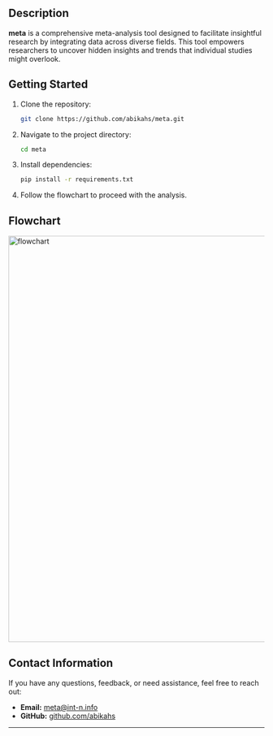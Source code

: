 ## Description

**meta** is a comprehensive meta-analysis tool designed to facilitate insightful research by integrating data across diverse fields. This tool empowers researchers to uncover hidden insights and trends that individual studies might overlook.

## Getting Started

1. Clone the repository:
   ```bash
   git clone https://github.com/abikahs/meta.git
   ```
2. Navigate to the project directory:
   ```bash
   cd meta
   ```
3. Install dependencies:
   ```bash
   pip install -r requirements.txt
   ```
4. Follow the flowchart to proceed with the analysis.

## Flowchart
<p>
  <img src="./docs/flowchart.png" alt="flowchart" width="800">
</p>

## Contact Information

If you have any questions, feedback, or need assistance, feel free to reach out:

- **Email:** [meta@int-n.info](mailto:meta@int-n.info)
- **GitHub:** [github.com/abikahs](https://github.com/abikahs)

---


